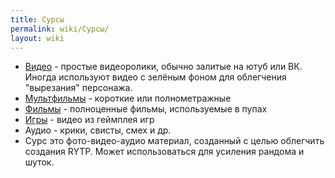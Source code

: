 ```yaml
---
title: Сурсы
permalink: wiki/Сурсы/
layout: wiki
---
```


-   [Видео](:Категория:Видео "wikilink") - простые видеоролики, обычно
    залитые на ютуб или ВК. Иногда используют видео с зелёным фоном для
    облегчения "вырезания" персонажа.
-   [Мультфильмы](:Категория:Мультфильмы "wikilink") - короткие или
    полнометражные
-   [Фильмы](:Категория:Фильмы "wikilink") - полноценные фильмы,
    используемые в пупах
-   [Игры](:Категория:Игры "wikilink") - видео из геймплея игр
-   Аудио - крики, свисты, смех и др.
-   Сурс это фото-видео-аудио материал, созданный с целью облегчить
    создания RYTP. Может использоваться для усиления рандома и шуток.
